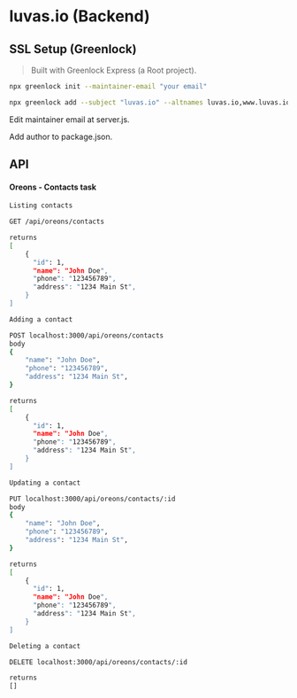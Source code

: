 # luvas.io (Backend)

## SSL Setup (Greenlock)
> Built with Greenlock Express (a Root project).

```bash
npx greenlock init --maintainer-email "your email"
```

```bash
npx greenlock add --subject "luvas.io" --altnames luvas.io,www.luvas.io
```

Edit maintainer email at server.js.

Add author to package.json.


## API

#### Oreons - Contacts task

```bash
Listing contacts

GET /api/oreons/contacts

returns 
[
    {
      "id": 1,
      "name": "John Doe",
      "phone": "123456789",
      "address": "1234 Main St",
    }
]
```

```bash
Adding a contact

POST localhost:3000/api/oreons/contacts
body
{
    "name": "John Doe",
    "phone": "123456789",
    "address": "1234 Main St",
}

returns
[
    {
      "id": 1,
      "name": "John Doe",
      "phone": "123456789",
      "address": "1234 Main St",
    }
]
```

```bash
Updating a contact

PUT localhost:3000/api/oreons/contacts/:id
body
{
    "name": "John Doe",
    "phone": "123456789",
    "address": "1234 Main St",
}

returns
[
    {
      "id": 1,
      "name": "John Doe",
      "phone": "123456789",
      "address": "1234 Main St",
    }
]
```

```bash
Deleting a contact

DELETE localhost:3000/api/oreons/contacts/:id

returns
[]
```



